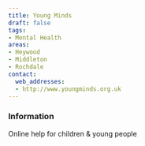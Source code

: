 ```yaml
---
title: Young Minds
draft: false
tags:
- Mental Health
areas:
- Heywood
- Middleton
- Rochdale
contact:
  web_addresses:
  - http://www.youngminds.org.uk
---
```


### Information
Online help for children & young people

